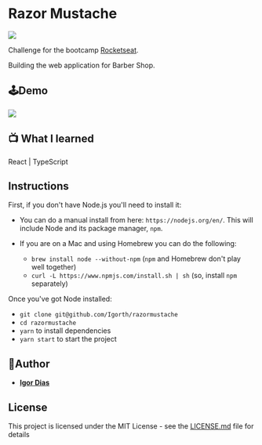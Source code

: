 # Razor Mustache
![](https://img.shields.io/github/license/Igorth/find-my-money)

Challenge for the bootcamp [Rocketseat](https://rocketseat.com.br/).

Building the web application for Barber Shop.

## 🕹Demo
![](webrazor.gif)

## 📺 What I learned
React | TypeScript

## Instructions

First, if you don't have Node.js you'll need to install it:
* You can do a manual install from here: `https://nodejs.org/en/`. This will include Node and its package manager, `npm`.

* If you are on a Mac and using Homebrew you can do the following:
  + `brew install node --without-npm` (`npm` and Homebrew don't play well together)
  + `curl -L https://www.npmjs.com/install.sh | sh` (so, install `npm` separately)


Once you've got Node installed:
* `git clone git@github.com/Igorth/razormustache`
* `cd razormustache`
* `yarn` to install dependencies
* `yarn start` to start the project


## 👤Author

* [**Igor Dias**](https://www.linkedin.com/in/igordiasth/)


## License

This project is licensed under the MIT License - see the [LICENSE.md](LICENSE.md) file for details
